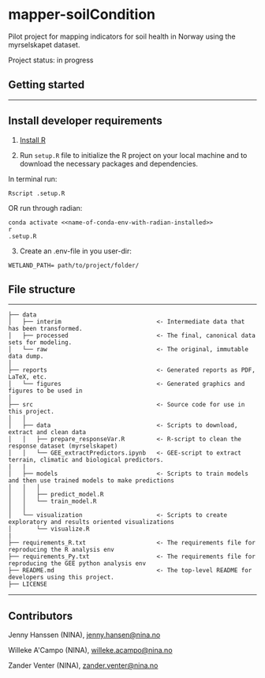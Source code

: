 # mapper-soilCondition
 
Pilot project for mapping indicators for soil health in Norway using the myrselskapet dataset. 

Project status: in progress

## Getting started

________________
## Install developer requirements

1. [Install R](https://cran.r-project.org/mirrors.html)

2. Run `setup.R` file to initialize the R project on your local machine and to download the necessary packages and dependencies. 

In terminal run:
```
Rscript .setup.R
```

OR run through radian:
```
conda activate <<name-of-conda-env-with-radian-installed>>
r
.setup.R
```
3. Create an .env-file in you user-dir:

```
WETLAND_PATH= path/to/project/folder/
```

## File structure
________________

```
├── data
│   ├── interim                           <- Intermediate data that has been transformed.
│   ├── processed                         <- The final, canonical data sets for modeling.
│   └── raw                               <- The original, immutable data dump.
│
├── reports                               <- Generated reports as PDF, LaTeX, etc.
│   └── figures                           <- Generated graphics and figures to be used in 
│
├── src                                   <- Source code for use in this project.
│   │
│   ├── data                              <- Scripts to download, extract and clean data
│   │   ├── prepare_responseVar.R         <- R-script to clean the response dataset (myrselskapet) 
│   │   └── GEE_extractPredictors.ipynb   <- GEE-script to extract terrain, climatic and biological predictors. 
|   |
│   ├── models                            <- Scripts to train models and then use trained models to make predictions
│   │   │                 
│   │   ├── predict_model.R
│   │   └── train_model.R
│   │
│   └── visualization                     <- Scripts to create exploratory and results oriented visualizations
│       └── visualize.R
|
├── requirements_R.txt                    <- The requirements file for reproducing the R analysis env
├── requirements_Py.txt                   <- The requirements file for reproducing the GEE python analysis env
├── README.md                             <- The top-level README for developers using this project.
├── LICENSE

```

________________

## Contributors

Jenny Hanssen (NINA), jenny.hansen@nina.no

Willeke A'Campo (NINA), willeke.acampo@nina.no

Zander Venter (NINA), zander.venter@nina.no

